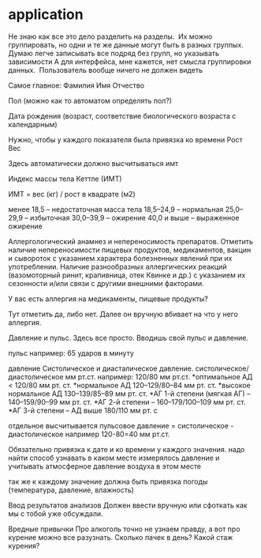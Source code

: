 # application

Не знаю как все это дело разделить на разделы. 
Их можно группировать, но одни и те же данные могут быть в разных группых. 
Думаю легче записывать все подряд без групп, но указывать зависимости
А для интерфейса, мне кажется, нет смысла группировки данных. 
Пользователь вообще ничего не должен видеть

Самое главное:
Фамилия
Имя
Отчество

Пол (можно как то автоматом определять пол?)

Дата рождения (возраст, соответствие биологического возраста с календарным)

Нужно, чтобы у каждого показателя была привязка ко времени
Рост
Вес

Здесь автоматически должно высчитываться имт

Индекс массы тела Кеттле (ИМТ)

ИМТ = вес (кг) / рост в квадрате (м2)

менее 18,5 – недостаточная масса тела
18,5–24,9 – нормальная
25,0–29,9 – избыточная
30,0–39,9 – ожирение
40,0 и выше – выраженное ожирение


Аллергологический анамнез и непереносимость препаратов. Отметить наличие непереносимости пищевых продуктов, медикаментов, вакцин и сывороток с указанием характера болезненных явлений при их употреблении. Наличие разнообразных аллергических реакций (вазомоторный ринит, крапивница, отек Квинке и др.) с указанием их сезонности и/или связи с другими внешними факторами.

У вас есть аллергия на медикаменты, пищевые продукты?

Тут отметить да, либо нет.
Далее он вручную вбивает на что у него аллергия. 


Давление и пульс.
Здесь все просто. Вводишь свой пульс и давление.

пульс
например: 65 ударов в минуту


давление
Систолическое и диасталическое давление. 
систолическое/диастолическое мм рт.ст.
например: 120/80 мм рт.ст.
*оптимальное АД < 120/80 мм рт. ст.
*нормальное АД 120–129/80–84 мм рт. ст. 
*высокое нормальное АД 130–139/85–89 мм рт. ст. 
*АГ 1-й степени (мягкая АГ) – 140–159/90–99 мм рт. ст. 
*АГ 2-й степени – 160–179/100–109 мм рт. ст. 
*АГ 3-й степени – АД выше 180/110 мм рт. с

отдельное высчитывается пульсовое давление = систолическое - диастолическое
например 120-80=40 мм рт.ст.


Обязательно привязка к дате и ко времени у каждого значения.
надо найти способ узнавать в каком месте измерялось давление и учитывать атмосферное давление воздуха в этом месте

так же к каждому значение должна быть привязка погоды (температура, давление, влажность)



Ввод результатов анализов
Должен ввести вручную или сфоткать как мы с тобой уже обсуждали. 

Вредные привычки
Про алкоголь точно не узнаем правду, а вот про курение можно все разузнать. Сколько пачек в день? Какой стаж курения?

